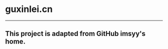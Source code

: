 # guxinlei.cn

-----------------------------------------------------------------------------------------------

## This project is adapted from GitHub imsyy's home. 
